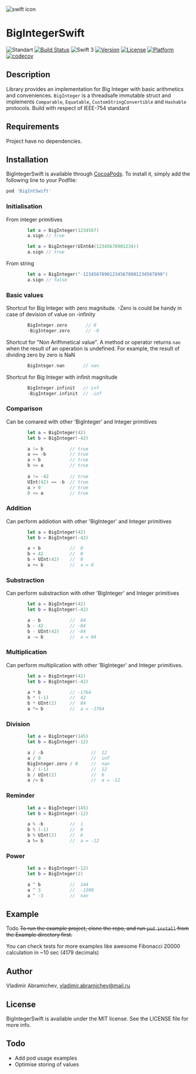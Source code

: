 ![swift icon](https://png.icons8.com/?id=24465&size=96 "Icon pack by Icons8")
# BigIntegerSwift

![Standart](https://img.shields.io/badge/standart-IEEE--754-brightgreen.svg)
[![Build Status](https://travis-ci.org/descorp/SwiftBigInteger.svg?branch=master)](https://travis-ci.org/descorp/SwiftBigInteger)
![Swift 3](https://img.shields.io/badge/Swift-3-blue.svg)
[![Version](https://img.shields.io/cocoapods/v/BigIntSwift.svg?style=flat)](http://cocoapods.org/pods/BigIntSwift)
[![License](https://img.shields.io/cocoapods/l/BigIntSwift.svg?style=flat)](https://opensource.org/licenses/MIT)
[![Platform](https://img.shields.io/cocoapods/p/BigIntSwift.svg?style=flat)](http://cocoapods.org/pods/BigIntSwift)
[![codecov](https://codecov.io/gh/descorp/SwiftBigInteger/branch/master/graph/badge.svg)](https://codecov.io/gh/descorp/SwiftBigInteger)

## Description

Library provides an implementation for Big Integer with basic arithmetics and conveniences. `BigInteger` is a threadsafe immutable struct and implements `Comparable`, `Equatable`, `CustomStringConvertible` and `Hashable` protocols.
Build with respect of IEEE-754 standard

## Requirements

Project have no dependencies.

## Installation

BigIntegerSwift is available through [CocoaPods](http://cocoapods.org). To install
it, simply add the following line to your Podfile:

```ruby
pod 'BigIntSwift'
```

### Initialisation

From integer primitives

```swift
        let a = BigInteger(1234567)
        a.sign // true
```

```swift
        let a = BigInteger(UInt64(12345678901234))
        a.sign // true
```

From string

```swift
        let a = BigInteger("-123456789012345678901234567890")
        a.sign // false
```

### Basic values

Shortcut for Big Integer with zero magnitude. -Zero is could be handy in case of devision of value on -infinity

```swift
        BigInteger.zero       // 0
        -BigInteger.zero      // -0
```

Shortcut for "Non Arifhmetical value". A method or operator returns `nan` when the result of an operation is undefined. For example, the result of dividing zero by zero is NaN

```swift
        BigInteger.nan       // nan
```

Shortcut for Big Integer with infinit magnitude

```swift
        BigInteger.infinit   // inf
        -BigInteger.infinit  // -inf
```

### Comparison

Can be comared with other 'BigInteger' and Integer primitives

```swift
        let a = BigInteger(42)
        let b = BigInteger(-42)        

        a != b          // true
        a == -b         // true
        a > b           // true
        b <= a          // true
        
        a != -42        // true
        UInt(42) == -b  // true
        a > 0           // true
        0 <= a          // true
```

### Addition

Can perform addiotion with other 'BigInteger' and Integer primitives

```swift
        let a = BigInteger(42)
        let b = BigInteger(-42)        

        a + b           //  0
        b + 42          //  0
        b + UInt(42)    //  0
        a += b          //  a = 0
```

### Substraction

Can perform substraction with other 'BigInteger' and Integer primitives

```swift
        let a = BigInteger(42)
        let b = BigInteger(-42)        

        a - b           //  84
        b - 42          // -84
        b - UInt(42)    // -84
        a -= b          //  a = 84       
```

### Multiplication

Can perform multiplication with other 'BigInteger' and Integer primitives.

```swift
        let a = BigInteger(42)
        let b = BigInteger(-42)        

        a * b           // -1764
        b * (-1)        //  42
        b * UInt(2)     //  84
        a *= b          //  a = -1764
```

### Division


```swift
        let a = BigInteger(145)
        let b = BigInteger(-12)        

        a / -b                  //  12
        a / 0                   //  inf
        BigInteger.zero / 0     //  nan
        b / (-1)                //  12
        b / UInt(2)             //  6
        a /= b                  //  a = -12
```

### Reminder


```swift
        let a = BigInteger(145)
        let b = BigInteger(-12)        

        a % -b          //  1
        b % (-1)        //  0
        b % UInt(2)     //  6
        a %= b          //  a = -12
```

### Power


```swift
        let a = BigInteger(-12)
        let b = BigInteger(2)        

        a ^ b           //  144
        a ^ 3           //  -1398
        a ^ -3          //  nan
```

## Example

Todo
~~To run the example project, clone the repo, and run `pod install` from the Example directory first.~~

You can check tests for more examples like awesome Fibonacci 20000 calculation in ~10 sec (4179 decimals)

## Author

Vladimir Abramichev, vladimir.abramichev@mail.ru

## License

BigIntegerSwift is available under the MIT license. See the LICENSE file for more info.

## Todo

* Add pod usage examples
* Optimise storing of values 
